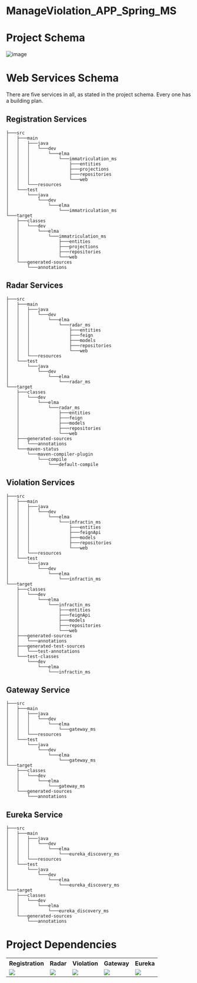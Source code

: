 # ManageViolation_APP_Spring_MS
# Project Schema 
![image](https://github.com/Elma-dev/ManageViolation_APP_Spring_MS/assets/67378945/aaa02330-718e-496d-957b-9d88037a8baf)

# Web Services Schema
There are five services in all, as stated in the project schema. Every one has a building plan.
## Registration Services
```
├───src
│   ├───main
│   │   ├───java
│   │   │   └───dev
│   │   │       └───elma
│   │   │           └───immatriculation_ms
│   │   │               ├───entities
│   │   │               ├───projections
│   │   │               ├───repositories
│   │   │               └───web
│   │   └───resources
│   └───test
│       └───java
│           └───dev
│               └───elma
│                   └───immatriculation_ms
└───target
    ├───classes
    │   └───dev
    │       └───elma
    │           └───immatriculation_ms
    │               ├───entities
    │               ├───projections
    │               ├───repositories
    │               └───web
    └───generated-sources
        └───annotations

```
## Radar Services
```
├───src
│   ├───main
│   │   ├───java
│   │   │   └───dev
│   │   │       └───elma
│   │   │           └───radar_ms
│   │   │               ├───entities
│   │   │               ├───feign
│   │   │               ├───models
│   │   │               ├───repositories
│   │   │               └───web
│   │   └───resources
│   └───test
│       └───java
│           └───dev
│               └───elma
│                   └───radar_ms
└───target
    ├───classes
    │   └───dev
    │       └───elma
    │           └───radar_ms
    │               ├───entities
    │               ├───feign
    │               ├───models
    │               ├───repositories
    │               └───web
    ├───generated-sources
    │   └───annotations
    └───maven-status
        └───maven-compiler-plugin
            └───compile
                └───default-compile

```
## Violation Services
```
├───src
│   ├───main
│   │   ├───java
│   │   │   └───dev
│   │   │       └───elma
│   │   │           └───infractin_ms
│   │   │               ├───entities
│   │   │               ├───feignApi
│   │   │               ├───models
│   │   │               ├───repositories
│   │   │               └───web
│   │   └───resources
│   └───test
│       └───java
│           └───dev
│               └───elma
│                   └───infractin_ms
└───target
    ├───classes
    │   └───dev
    │       └───elma
    │           └───infractin_ms
    │               ├───entities
    │               ├───feignApi
    │               ├───models
    │               ├───repositories
    │               └───web
    ├───generated-sources
    │   └───annotations
    ├───generated-test-sources
    │   └───test-annotations
    └───test-classes
        └───dev
            └───elma
                └───infractin_ms
```  
## Gateway Service
```
├───src
│   ├───main
│   │   ├───java
│   │   │   └───dev
│   │   │       └───elma
│   │   │           └───gateway_ms
│   │   └───resources
│   └───test
│       └───java
│           └───dev
│               └───elma
│                   └───gateway_ms
└───target
    ├───classes
    │   └───dev
    │       └───elma
    │           └───gateway_ms
    └───generated-sources
        └───annotations
```
## Eureka Service
```
├───src
│   ├───main
│   │   ├───java
│   │   │   └───dev
│   │   │       └───elma
│   │   │           └───eureka_discovery_ms
│   │   └───resources
│   └───test
│       └───java
│           └───dev
│               └───elma
│                   └───eureka_discovery_ms
└───target
    ├───classes
    │   └───dev
    │       └───elma
    │           └───eureka_discovery_ms
    └───generated-sources
        └───annotations
```
# Project Dependencies
<table>
    <tr>
        <th>Registration</th>
        <th>Radar</th>
        <th>Violation</th>
        <th>Gateway</th>
        <th>Eureka</th>
    </tr>
    <tr>
        <td><a href="https://github.com/Elma-dev/ManageViolation_APP_Spring_MS/blob/0fb916ac00e878670dec15f81df851d5f1ec9340/Immatriculation_MS/pom.xml"><img src="https://upload.wikimedia.org/wikipedia/commons/5/52/Apache_Maven_logo.svg"/></a></td>
        <td><a href="https://github.com/Elma-dev/ManageViolation_APP_Spring_MS/blob/d69ccf2cc6d23ee1d80212006e9dc7b5a86e6b44/RadarSimulation/pom.xml"><img src="https://upload.wikimedia.org/wikipedia/commons/5/52/Apache_Maven_logo.svg"/></a></td>
        <td><a href="https://github.com/Elma-dev/ManageViolation_APP_Spring_MS/blob/3f7db6a29bbc6196781d8276c4fa50a8dbdcdfe1/Infractin_MS/pom.xml"><img src="https://upload.wikimedia.org/wikipedia/commons/5/52/Apache_Maven_logo.svg"/></a></td>
        <td><a href="https://github.com/Elma-dev/ManageViolation_APP_Spring_MS/blob/ba99886a1363a60883e0777ec16314e44aab1a10/Gateway_MS/pom.xml"><img src="https://upload.wikimedia.org/wikipedia/commons/5/52/Apache_Maven_logo.svg"/></a></td>
        <td><a href="https://github.com/Elma-dev/ManageViolation_APP_Spring_MS/blob/0ed98d3561a8a89379ba6113a4d38eac443187d9/Eureka_Discovery_MS/pom.xml"><img src="https://upload.wikimedia.org/wikipedia/commons/5/52/Apache_Maven_logo.svg"/></a></td>
    </tr>
</table>

